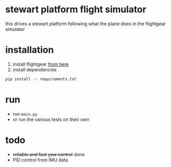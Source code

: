 # stewart platform flight simulator
 this drives a stewart platform following what the plane does in the flightgear simulator

# installation
1. install flightgear [from here](https://www.flightgear.org/download/)
2. install dependencies
```bash
pip install -r requirements.txt
```
# run
- run `main.py` 
- or run the various tests on their own

# todo
- ~~reliable and fast yaw control~~ done
- PID control from IMU data


